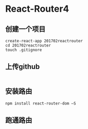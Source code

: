 # React-Router4

## 创建一个项目
```
create-react-app 201702reactrouter
cd 201702reactrouter
touch .gitignore
```

## 上传github
```

```

## 安装路由
```
npm install react-router-dom –S
```

## 跑通路由
```

```